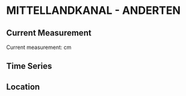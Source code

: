 # MITTELLANDKANAL - ANDERTEN

## Current Measurement

Current measurement: <Value topic="rivers/pegel-online/MLK/ANDERTEN/measurementValue"/> cm

## Time Series

<TimeSeries topic="rivers/pegel-online/MLK/ANDERTEN/measurementValue" period="week" />

## Location

<WorldMap>
  <Marker lat="52.358330028425975" lon="9.866583192357153" labelTopic="rivers/pegel-online/MLK/ANDERTEN" />
</WorldMap>
